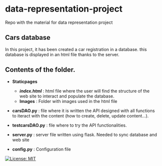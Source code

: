 # data-representation-project
Repo with the material for data representation project

## Cars database

In this project, it has been created a car registration in a database. this database is displayed in an html file thanks to the server.

## Contents of the folder.

- **Staticpages**
    - ***index.html*** : html file where the user will find the structure of the web site to interact and populate the database.
    - **Images** :  Folder with images used in the html file

- **carsDAO.py** : file where it is written the API designed with all functions to iteract with the content (how to create, delete, update content...).

- **testcarsDAO.py** : file where to try the API functionalities.

- **server.py** : server file written using flask. Needed to sync database and web site

- **config.py** :  Configuration file


[![License: MIT](https://img.shields.io/badge/License-MIT-yellow.svg)](https://opensource.org/licenses/MIT)
